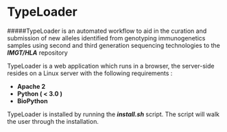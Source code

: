 # TypeLoader

#####TypeLoader is an automated workflow to aid in the curation and submission of new alleles identified from genotyping immunogenetics samples using second and third generation sequencing technologies to the **_IMGT/HLA_** repository 

TypeLoader is a web application which runs in a browser, the server-side resides on a Linux server with the following requirements :

* **Apache 2**
* **Python ( < 3.0 )**
* **BioPython**

TypeLoader is installed by running the **_install.sh_** script. The script will walk the user through the installation.

